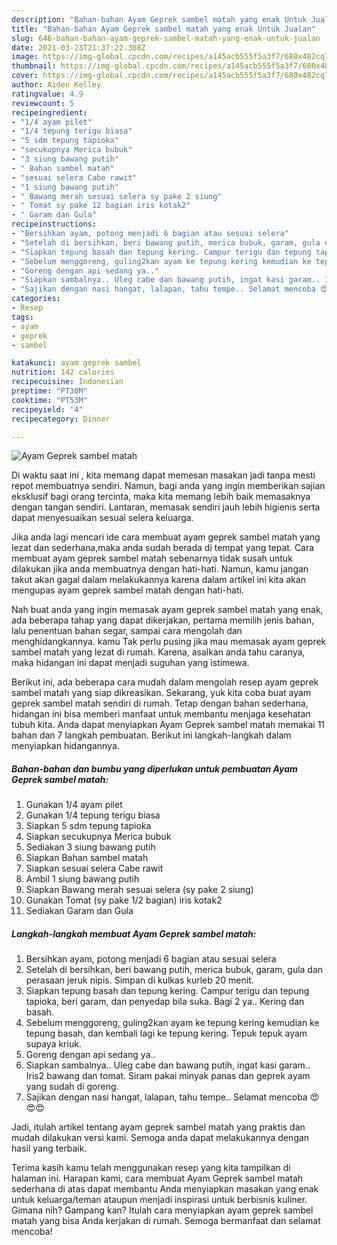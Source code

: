 ```yaml
---
description: "Bahan-bahan Ayam Geprek sambel matah yang enak Untuk Jualan"
title: "Bahan-bahan Ayam Geprek sambel matah yang enak Untuk Jualan"
slug: 646-bahan-bahan-ayam-geprek-sambel-matah-yang-enak-untuk-jualan
date: 2021-03-23T21:37:22.308Z
image: https://img-global.cpcdn.com/recipes/a145acb555f5a3f7/680x482cq70/ayam-geprek-sambel-matah-foto-resep-utama.jpg
thumbnail: https://img-global.cpcdn.com/recipes/a145acb555f5a3f7/680x482cq70/ayam-geprek-sambel-matah-foto-resep-utama.jpg
cover: https://img-global.cpcdn.com/recipes/a145acb555f5a3f7/680x482cq70/ayam-geprek-sambel-matah-foto-resep-utama.jpg
author: Aiden Kelley
ratingvalue: 4.9
reviewcount: 5
recipeingredient:
- "1/4 ayam pilet"
- "1/4 tepung terigu biasa"
- "5 sdm tepung tapioka"
- "secukupnya Merica bubuk"
- "3 siung bawang putih"
- " Bahan sambel matah"
- "sesuai selera Cabe rawit"
- "1 siung bawang putih"
- " Bawang merah sesuai selera sy pake 2 siung"
- " Tomat sy pake 12 bagian iris kotak2"
- " Garam dan Gula"
recipeinstructions:
- "Bersihkan ayam, potong menjadi 6 bagian atau sesuai selera"
- "Setelah di bersihkan, beri bawang putih, merica bubuk, garam, gula dan perasaan jeruk nipis. Simpan di kulkas kurleb 20 menit."
- "Siapkan tepung basah dan tepung kering. Campur terigu dan tepung tapioka, beri garam, dan penyedap bila suka. Bagi 2 ya.. Kering dan basah."
- "Sebelum menggoreng, guling2kan ayam ke tepung kering kemudian ke tepung basah, dan kembali lagi ke tepung kering. Tepuk tepuk ayam supaya kriuk."
- "Goreng dengan api sedang ya.."
- "Siapkan sambalnya.. Uleg cabe dan bawang putih, ingat kasi garam.. Iris2 bawang dan tomat. Siram pakai minyak panas dan geprek ayam yang sudah di goreng."
- "Sajikan dengan nasi hangat, lalapan, tahu tempe.. Selamat mencoba 😍😍😍"
categories:
- Resep
tags:
- ayam
- geprek
- sambel

katakunci: ayam geprek sambel 
nutrition: 142 calories
recipecuisine: Indonesian
preptime: "PT30M"
cooktime: "PT53M"
recipeyield: "4"
recipecategory: Dinner

---
```



![Ayam Geprek sambel matah](https://img-global.cpcdn.com/recipes/a145acb555f5a3f7/680x482cq70/ayam-geprek-sambel-matah-foto-resep-utama.jpg)

Di waktu  saat ini , kita memang dapat memesan masakan jadi tanpa mesti repot membuatnya sendiri. Namun, bagi anda yang ingin memberikan sajian eksklusif bagi orang tercinta, maka kita memang lebih baik memasaknya dengan tangan sendiri. Lantaran, memasak sendiri jauh lebih higienis serta dapat menyesuaikan sesuai selera keluarga.

Jika anda lagi mencari ide cara membuat ayam geprek sambel matah yang lezat dan sederhana,maka anda sudah berada di tempat yang tepat. Cara membuat ayam geprek sambel matah  sebenarnya tidak susah untuk dilakukan jika anda membuatnya dengan hati-hati. Namun, kamu jangan takut akan gagal dalam melakukannya 
karena dalam artikel ini kita akan mengupas ayam geprek sambel matah dengan hati-hati.  



Nah buat anda yang ingin memasak ayam geprek sambel matah yang enak, ada beberapa tahap yang dapat dikerjakan, pertama memilih jenis bahan, lalu penentuan bahan segar, sampai cara mengolah dan menghidangkannya. kamu Tak perlu pusing jika mau memasak ayam geprek sambel matah yang lezat di rumah. Karena, asalkan anda  tahu caranya, maka hidangan ini dapat menjadi suguhan yang istimewa.

Berikut ini, ada beberapa cara mudah dalam mengolah resep ayam geprek sambel matah yang siap dikreasikan. Sekarang, yuk kita coba buat ayam geprek sambel matah sendiri di rumah. Tetap dengan bahan sederhana, hidangan ini bisa memberi manfaat untuk membantu menjaga kesehatan tubuh kita. Anda dapat menyiapkan Ayam Geprek sambel matah memakai 11 bahan dan 7 langkah pembuatan. Berikut ini langkah-langkah dalam menyiapkan hidangannya.

<!--inarticleads1-->

##### Bahan-bahan dan bumbu yang diperlukan untuk pembuatan Ayam Geprek sambel matah:

1. Gunakan 1/4 ayam pilet
1. Gunakan 1/4 tepung terigu biasa
1. Siapkan 5 sdm tepung tapioka
1. Siapkan secukupnya Merica bubuk
1. Sediakan 3 siung bawang putih
1. Siapkan  Bahan sambel matah
1. Siapkan sesuai selera Cabe rawit
1. Ambil 1 siung bawang putih
1. Siapkan  Bawang merah sesuai selera (sy pake 2 siung)
1. Gunakan  Tomat (sy pake 1/2 bagian) iris kotak2
1. Sediakan  Garam dan Gula




<!--inarticleads2-->

##### Langkah-langkah membuat Ayam Geprek sambel matah:

1. Bersihkan ayam, potong menjadi 6 bagian atau sesuai selera
1. Setelah di bersihkan, beri bawang putih, merica bubuk, garam, gula dan perasaan jeruk nipis. Simpan di kulkas kurleb 20 menit.
1. Siapkan tepung basah dan tepung kering. Campur terigu dan tepung tapioka, beri garam, dan penyedap bila suka. Bagi 2 ya.. Kering dan basah.
1. Sebelum menggoreng, guling2kan ayam ke tepung kering kemudian ke tepung basah, dan kembali lagi ke tepung kering. Tepuk tepuk ayam supaya kriuk.
1. Goreng dengan api sedang ya..
1. Siapkan sambalnya.. Uleg cabe dan bawang putih, ingat kasi garam.. Iris2 bawang dan tomat. Siram pakai minyak panas dan geprek ayam yang sudah di goreng.
1. Sajikan dengan nasi hangat, lalapan, tahu tempe.. Selamat mencoba 😍😍😍




Jadi, itulah artikel tentang  ayam geprek sambel matah  yang praktis dan mudah dilakukan versi kami. Semoga anda dapat melakukannya dengan hasil yang terbaik. 

Terima kasih kamu telah menggunakan resep yang kita tampilkan di halaman ini. Harapan kami, cara membuat  Ayam Geprek sambel matah sederhana di atas dapat membantu Anda menyiapkan masakan yang enak untuk keluarga/teman ataupun menjadi inspirasi untuk berbisnis kuliner. Gimana nih? Gampang kan? Itulah cara menyiapkan ayam geprek sambel matah yang bisa Anda kerjakan di rumah. Semoga bermanfaat dan selamat mencoba!

